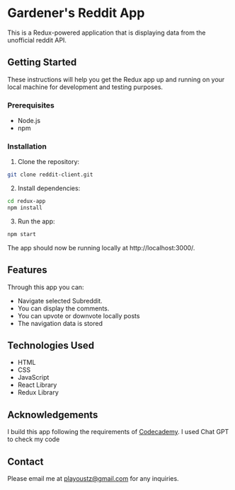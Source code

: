 # Gardener's Reddit App
This is a Redux-powered application that is displaying data from the unofficial reddit API. 

## Getting Started
These instructions will help you get the Redux app up and running on your local machine for development and testing purposes.

### Prerequisites
- Node.js
- npm

### Installation

1. Clone the repository:

```bash
git clone reddit-client.git
```


2. Install dependencies:

```bash
cd redux-app
npm install
```

3. Run the app:

```bash
npm start
```
The app should now be running locally at http://localhost:3000/.



## Features
Through this app you can: 
- Navigate selected Subreddit. 
- You can display the comments. 
- You can upvote or downvote locally posts 
- The navigation data is stored


## Technologies Used
- HTML
- CSS
- JavaScript 
- React Library 
- Redux Library 


## Acknowledgements
I build this app following the requirements of [Codecademy](https://www.codecademy.com/).
I used Chat GPT to check my code 

## Contact
Please email me at [playoustz@gmail.com](mailto:playoustz@gmail.com) for any inquiries.

